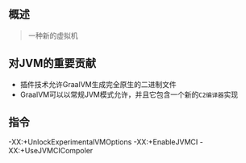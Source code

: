 ## 概述
> 一种新的虚拟机

## 对JVM的重要贡献
- 插件技术允许GraalVM生成完全原生的二进制文件
- GraalVM可以以常规JVM模式允许，并且它包含一个新的`C2编译器`实现

## 指令
-XX:+UnlockExperimentalVMOptions
-XX:+EnableJVMCI
-XX:+UseJVMCICompoler